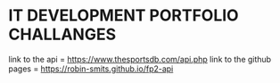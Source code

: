 # IT DEVELOPMENT PORTFOLIO CHALLANGES
link to the api = https://www.thesportsdb.com/api.php
link to the github pages = https://robin-smits.github.io/fp2-api

